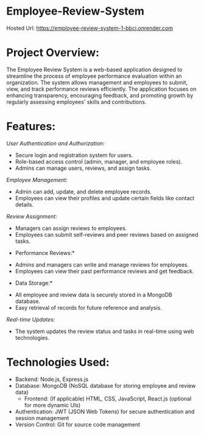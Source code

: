 # Employee-Review-System
Hosted Url: https://employee-review-system-1-bbcj.onrender.com

# Project Overview:
The Employee Review System is a web-based application designed to streamline the process of employee performance evaluation within an organization. The system allows management and employees to submit, view, and track performance reviews efficiently. The application focuses on enhancing transparency, encouraging feedback, and promoting growth by regularly assessing employees' skills and contributions.

# Features:
*User Authentication and Authorization:*
+ Secure login and registration system for users.
+ Role-based access control (admin, manager, and employee roles).
+ Admins can manage users, reviews, and assign tasks.

*Employee Management:*
+ Admin can add, update, and delete employee records.
+  Employees can view their profiles and update certain fields like contact details.

*Review Assignment:*
+ Managers can assign reviews to employees.
+ Employees can submit self-reviews and peer reviews based on assigned tasks.

* Performance Reviews:*
+ Admins and managers can write and manage reviews for employees.
+ Employees can view their past performance reviews and get feedback.

* Data Storage:*
+ All employee and review data is securely stored in a MongoDB database.
+ Easy retrieval of records for future reference and analysis.

*Real-time Updates:*
+ The system updates the review status and tasks in real-time using web technologies.

# Technologies Used:
+ Backend: Node.js, Express.js
+ Database: MongoDB (NoSQL database for storing employee and review data)
  + Frontend: (If applicable) HTML, CSS, JavaScript, React.js (optional for more dynamic UIs)
+ Authentication: JWT (JSON Web Tokens) for secure authentication and session management
+ Version Control: Git for source code management
